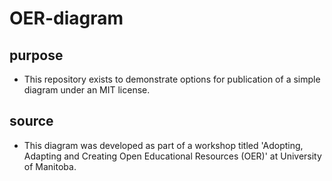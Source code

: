# OER-diagram

## purpose

- This repository exists to demonstrate options for publication of a simple diagram under an MIT license. 

## source

- This diagram was developed as part of a workshop titled 'Adopting, Adapting and Creating Open Educational Resources (OER)' at University of Manitoba.
